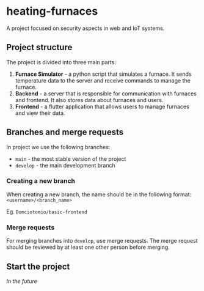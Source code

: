 # heating-furnaces
A project focused on security aspects in web and IoT systems.

## Project structure
The project is divided into three main parts:
1. **Furnace Simulator** - a python script that simulates a furnace. It sends temperature data to the server and receive commands to manage the furnace.
2. **Backend** - a server that is responsible for communication with furnaces and frontend. It also stores data about furnaces and users.
3. **Frontend** - a flutter application that allows users to manage furnaces and view their data.

## Branches and merge requests
In project we use the following branches:
- `main` - the most stable version of the project
- `develop` - the main development branch

### Creating a new branch
When creating a new branch, the name should be in the following format:
`<username>/<branch_name>`

Eg. `Domciotomio/basic-frontend`

### Merge requests
For merging branches into `develop`, use merge requests. The merge request should be reviewed by at least one other person before merging. 


## Start the project
*In the future*   